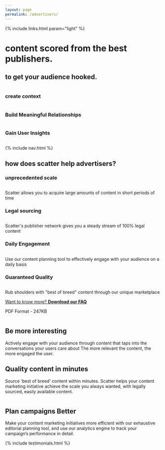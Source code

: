 ```yaml
---
layout: page
permalink: /advertisers/
---
```


<!-- hero -->
<div id="hero" class="hero hero__bg hero__advertisers">
  <div class="hero-a">
    <div class="container">
      <div class="row header-trans">
        {% include links.html param="light" %}
      </div>
      <div class="hero-content tac">
        <h1 class="hd-1 mt">content scored from the best publishers.</h1>
      </div>
    </div>
  </div>
  <div class="hero-b tac">
    <h2 class="hd-1">to get your audience hooked.</h2>
    <div class="breathe">
      <img src="{{ site.baseurl }}/img/hero-scatter-logo.png" alt="">
    </div>
    <div class="row">
      <div class="col-md-4 tac">
        <img src="{{ site.baseurl }}/img/i-context.png" alt="">
        <h3 class="hd-3">create context</h3>
      </div>
      <div class="col-md-4 tac">
        <img src="{{ site.baseurl }}/img/i-relationships.png" alt="">
        <h3 class="hd-3">Build Meaningful Relationships</h3>
      </div>
      <div class="col-md-4 tac">
        <img src="{{ site.baseurl }}/img/i-insights.png" alt="">
        <h3 class="hd-3">Gain User Insights</h3>
      </div>
    </div>
    <div class="hidden-xs skip tac">
      <a href="#content"><img src="{{ site.baseurl }}/img/i-arrow.png" alt=""></a>
    </div>
  </div>
</div>
<!-- /hero -->

{% include nav.html %}

<div id="advertisers" class="section">
  <div class="container">
    <h2 class="hd-2 tac">how does scatter help advertisers?</h2>
    <div class="row breathe">
      <div class="col-md-3">
        <div class="tac">
          <h3 class="hd-3">unprecedented scale</h3>
          <img src="{{ site.baseurl }}/img/i-time.png" alt="">
          <p class="brief-text">Scatter allows you to acquire large amounts of content in short periods of time</p>
        </div>
      </div>
      <div class="col-md-3">
        <div class="tac">
          <h3 class="hd-3">Legal sourcing</h3>
          <img src="{{ site.baseurl }}/img/i-legal.png" alt="">
          <p class="brief-text">Scatter's publisher network gives you a steady stream of 100% legal content</p>
        </div>
      </div>
      <div class="col-md-3">
        <div class="tac">
          <h3 class="hd-3">Daily Engagement</h3>
          <img src="{{ site.baseurl }}/img/i-engagement.png" alt="">
          <p class="brief-text">Use our content planning tool to effectively engage with your audience on a daily basis</p>
        </div>
      </div>
      <div class="col-md-3">
        <div class="tac">
          <h3 class="hd-3">Guaranteed Quality</h3>
          <img src="{{ site.baseurl }}/img/i-quality.png" alt="">
          <p class="brief-text">Rub shoulders with "best of breed" content through our unique marketplace</p>
        </div>
      </div>
    </div>
    <div class="tac">
      <p><a href="{{ site.baseurl }}/files/scatter-advertiser-faqs.pdf" class="btn btn-action">Want to know more? <b>Download our FAQ</b></a></p>
      <p>PDF Format - 247KB</p>
    </div>
  </div>
</div>

<div id="features">
  <div class="feature feature-gray">
    <div class="container">
      <div class="row">
        <div class="col-md-4">
          <img src="{{ site.baseurl }}/img/feature-dashboard.jpg" alt="">
        </div>
        <div class="col-md-8">
          <div class="feature-content">
            <h2 class="hd-2">Be more interesting</h2>
            <p class="brief-text">Actively engage with your audience through content that taps into the conversations your users care about The more relevant the content, the more engaged the user.</p>
          </div>
        </div>
      </div>
    </div>
  </div>
  <div class="feature feature-alt">
    <div class="container">
      <div class="row">
        <div class="col-md-8">
          <div class="feature-content">
            <h2 class="hd-2">Quality content in minutes</h2>
            <p class="brief-text">Source 'best of breed' content within minutes. Scatter helps your content marketing initiative achieve the scale you always wanted, with legally sourced, easily available content.</p>
          </div>
        </div>
        <div class="col-md-4">
          <img src="{{ site.baseurl }}/img/feature-calendar.jpg" alt="">
        </div>
      </div>
    </div>
  </div>
  <div class="feature feature-gray">
    <div class="container">
      <div class="row">
        <div class="col-md-4">
          <img src="{{ site.baseurl }}/img/feature-searchresult.jpg" alt="">
        </div>
        <div class="col-md-8">
          <div class="feature-content">
            <h2 class="hd-2">Plan campaigns Better</h2>
            <p class="brief-text">Make your content marketing initiatives more efficient with our exhaustive editorial planning tool, and use our analytics engine to track your campaign’s performance in detail.</p>
          </div>
        </div>
      </div>
    </div>
  </div>
</div>

{% include testimonials.html %}